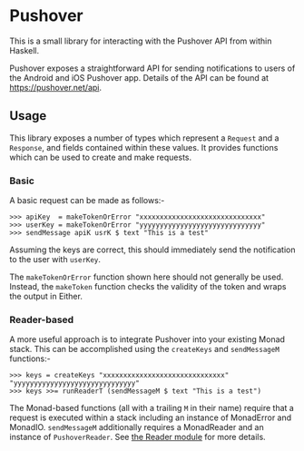 # Pushover

This is a small library for interacting with the Pushover API from within
Haskell.

Pushover exposes a straightforward API for sending notifications to users of
the Android and iOS Pushover app. Details of the API can be found at 
https://pushover.net/api.

## Usage

This library exposes a number of types which represent a `Request` and a
`Response`, and fields contained within these values. It provides functions
which can be used to create and make requests.

### Basic

A basic request can be made as follows:-

```
>>> apiKey  = makeTokenOrError "xxxxxxxxxxxxxxxxxxxxxxxxxxxxxx"
>>> userKey = makeTokenOrError "yyyyyyyyyyyyyyyyyyyyyyyyyyyyyy"
>>> sendMessage apiK usrK $ text "This is a test"
```

Assuming the keys are correct, this should immediately send the notification
to the user with `userKey`.

The `makeTokenOrError` function shown here should not generally be used. 
Instead, the `makeToken` function checks the validity of the token and wraps
the output in Either.

### Reader-based

A more useful approach is to integrate Pushover into your existing Monad stack.
This can be accomplished using the `createKeys` and `sendMessageM` functions:-

```
>>> keys = createKeys "xxxxxxxxxxxxxxxxxxxxxxxxxxxxxx" "yyyyyyyyyyyyyyyyyyyyyyyyyyyyyy"
>>> keys >>= runReaderT (sendMessageM $ text "This is a test")
```

The Monad-based functions (all with a trailing `M` in their name) require that
a request is executed within a stack including an instance of MonadError and
MonadIO. `sendMessageM` additionally requires a MonadReader and an instance of
`PushoverReader`. See 
[the Reader module](https://github.com/DanMeakin/pushover/blob/master/src/Network/Pushover/Reader.hs)
for more details.
